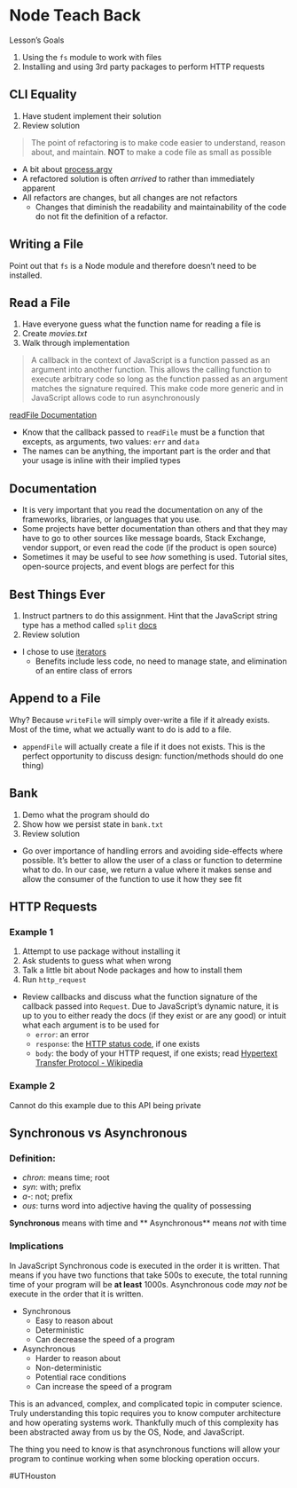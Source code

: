 
# Node Teach Back
Lesson’s Goals
1. Using the `fs` module to work with files
2. Installing and using 3rd party packages to perform HTTP requests

## CLI Equality
1. Have student implement their solution
2. Review solution

> The point of refactoring is to make code easier to understand, reason about, and maintain. **NOT** to make a code file as small as possible	  

* A bit about [process.argv](https://nodejs.org/docs/latest/api/process.html#process_process_argv)
* A refactored solution is often _arrived_ to rather than immediately apparent
* All refactors are changes, but all changes are not refactors
	* Changes that diminish the readability and maintainability of the code do not fit the definition of a refactor.

## Writing a File
Point out that `fs` is a Node module and therefore doesn’t need to be installed.

## Read a File
1. Have everyone guess what the function name for reading a file is
2. Create  _movies.txt_ 
3. Walk through implementation

> A callback in the context of JavaScript is a function passed as an argument into another function. This allows the calling function to execute arbitrary code so long as the function passed as an argument matches the signature required. This make code more generic and in JavaScript allows code to run   asynchronously  

[readFile Documentation](https://nodejs.org/api/fs.html#fs_fs_readfile_path_options_callback)
* Know that  the callback passed to `readFile`  must be a function that excepts, as arguments, two values: `err` and `data`
* The names can be anything, the important part is the order and that your usage is inline with their implied types 

## Documentation
* It is very important that you read the documentation on any of the frameworks, libraries, or languages that you use.
* Some projects have better documentation than others and that they may have to go to other sources like message boards, Stack Exchange, vendor support, or even read the code (if the product is open source)
* Sometimes it may be useful to see _how_ something is used. Tutorial sites, open-source projects,  and event blogs are perfect for this

## Best Things Ever
1. Instruct partners to do this assignment. Hint that the JavaScript string type has a method called  `split`  [docs](https://developer.mozilla.org/en-US/docs/Web/JavaScript/Reference/Global_Objects/String/split)
2. Review solution

* I chose to use [iterators](https://developer.mozilla.org/en-US/docs/Web/JavaScript/Guide/Iterators_and_Generators)
	* Benefits include less code, no need to manage state, and elimination of an entire class of errors

## Append to a File
Why? Because `writeFile` will simply over-write a file if it already exists. Most of the time, what we actually want to do is add to a file.

* `appendFile` will actually create a file if it does not exists. This is the perfect opportunity to discuss design: function/methods should do one thing)

## Bank
1. Demo what the program should do
2. Show how we persist state in `bank.txt` 
3. Review solution

* Go over importance of handling errors and avoiding side-effects where possible. It’s better to allow the user of a class or function to determine what to do. In our case, we return a value where it makes sense and allow the  consumer of the function to use it how they see fit

## HTTP Requests
### Example 1
1. Attempt to use package without installing it
2. Ask students to guess what when wrong
3. Talk a little bit about Node packages and how to install them
4. Run `http_request`

* Review callbacks and discuss what the function signature of the callback passed into `Request`. Due to JavaScript’s dynamic nature, it is up to you to either ready the docs (if they exist or are any good) or intuit what each argument is to be used for
	* `error`: an error
	* `response`: the [HTTP status code](https://en.wikipedia.org/wiki/List_of_HTTP_status_codes), if one exists
	* `body`: the body of your HTTP request, if one exists; read [Hypertext Transfer Protocol - Wikipedia](https://en.wikipedia.org/wiki/Hypertext_Transfer_Protocol)

### Example 2
Cannot do this example due to this API being private

## Synchronous vs Asynchronous 
### Definition:
*  _chron_: means time; root
* _syn_: with; prefix
* _a-_: not; prefix
* _ous_: turns word into adjective having the quality of possessing

**Synchronous** means with time and ** Asynchronous** means _not_ with time

### Implications
In JavaScript Synchronous code is executed in the order it is written. That means if you have two functions that take 500s to execute, the total running time of your program will be **at least** 1000s. Asynchronous code _may not_ be execute in the order that it is written.

* Synchronous
	* Easy to reason about
	* Deterministic
	* Can decrease the speed of a program
* Asynchronous
	* Harder to reason about
	* Non-deterministic
	* Potential race conditions
	* Can increase the speed of a program

This is an advanced, complex, and complicated topic in computer science. Truly understanding this topic requires you to know computer architecture and how operating systems work. Thankfully much of this complexity has been abstracted away from us by the OS, Node, and JavaScript.

The thing you need to know is that asynchronous functions will allow your program to continue working when some blocking operation occurs.


#UTHouston
